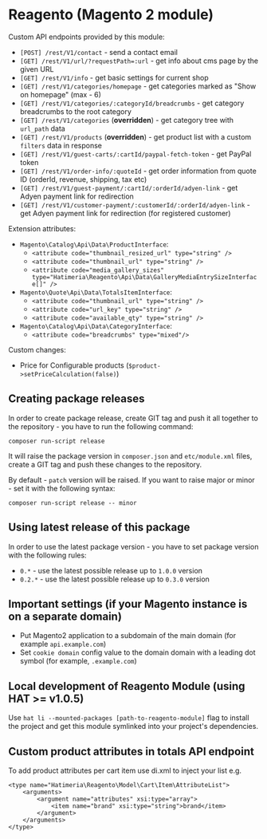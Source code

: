# Reagento (Magento 2 module)

Custom API endpoints provided by this module:

- `[POST] /rest/V1/contact` - send a contact email
- `[GET] /rest/V1/url/?requestPath=:url` - get info about cms page by the given URL
- `[GET] /rest/V1/info` - get basic settings for current shop
- `[GET] /rest/V1/categories/homepage` - get categories marked as "Show on homepage" (max - 6)
- `[GET] /rest/V1/categories/:categoryId/breadcrumbs` - get category breadcrumbs to the root category
- `[GET] /rest/V1/categories` (**overridden**) - get category tree with `url_path` data
- `[GET] /rest/V1/products` (**overridden**) - get product list with a custom `filters` data in response
- `[GET] /rest/V1/guest-carts/:cartId/paypal-fetch-token` - get PayPal token
- `[GET] /rest/V1/order-info/:quoteId` - get order information from quote ID (orderId, revenue, shipping, tax etc)
- `[GET] /rest/V1/guest-payment/:cartId/:orderId/adyen-link` - get Adyen payment link for redirection
- `[GET] /rest/V1/customer-payment/:customerId/:orderId/adyen-link` - get Adyen payment link for redirection (for registered customer)

Extension attributes:

- `Magento\Catalog\Api\Data\ProductInterface`:
    - `<attribute code="thumbnail_resized_url" type="string" />`
    - `<attribute code="thumbnail_url" type="string" />`
    - `<attribute code="media_gallery_sizes" type="Hatimeria\Reagento\Api\Data\GalleryMediaEntrySizeInterface[]" />`
- `Magento\Quote\Api\Data\TotalsItemInterface`:
    - `<attribute code="thumbnail_url" type="string" />`
    - `<attribute code="url_key" type="string" />`
    - `<attribute code="available_qty" type="string" />`
- `Magento\Catalog\Api\Data\CategoryInterface`:
    - `<attribute code="breadcrumbs" type="mixed"/>`

Custom changes:

- Price for Configurable products (`$product->setPriceCalculation(false)`)

## Creating package releases

In order to create package release, create GIT tag and push it all together to the repository - you have
to run the following command:

```
composer run-script release
```

It will raise the package version in `composer.json` and `etc/module.xml` files, create a GIT tag and push these changes
to the repository.

By default - `patch` version will be raised. If you want to raise major or minor - set it with the following syntax:

```
composer run-script release -- minor
```

## Using latest release of this package

In order to use the latest package version - you have to set package version with the following rules:

- `0.*` - use the latest possible release up to `1.0.0` version
- `0.2.*` - use the latest possible release up to `0.3.0` version

## Important settings (if your Magento instance is on a separate domain)

- Put Magento2 application to a subdomain of the main domain (for example `api.example.com`)
- Set `cookie domain` config value to the domain domain with a leading dot symbol (for example, `.example.com`)

## Local development of Reagento Module (using HAT >= v1.0.5)

Use `hat li --mounted-packages [path-to-reagento-module]` flag to install the project and
get this module symlinked into your project's dependencies.

## Custom product attributes in totals API endpoint

To add product attributes per cart item use di.xml to inject your list e.g.

```
<type name="Hatimeria\Reagento\Model\Cart\Item\AttributeList">
    <arguments>
        <argument name="attributes" xsi:type="array">
            <item name="brand" xsi:type="string">brand</item>
        </argument>
    </arguments>
</type>
```
